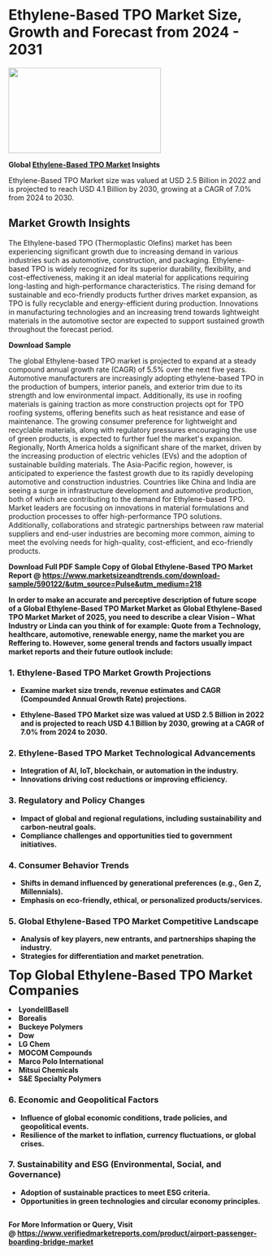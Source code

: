 <H1>Ethylene-Based TPO Market Size, Growth and Forecast from 2024 - 2031</H1><img class="aligncenter size-medium wp-image-584254" src="https://thirdeyenews.in/wp-content/uploads/2024/09/Global-Market-Research-300x168.jpeg" alt="" width="300" height="168" /><p><strong>Global&nbsp;<a href="https://www.marketsizeandtrends.com/download-sample/590122/&amp;utm_source=Pulse&amp;utm_medium=218">Ethylene-Based TPO Market</a> Insights</strong></p><p>Ethylene-Based TPO Market size was valued at USD 2.5 Billion in 2022 and is projected to reach USD 4.1 Billion by 2030, growing at a CAGR of 7.0% from 2024 to 2030.</p><p><h2>Market Growth Insights</h2> <p>The Ethylene-based TPO (Thermoplastic Olefins) market has been experiencing significant growth due to increasing demand in various industries such as automotive, construction, and packaging. Ethylene-based TPO is widely recognized for its superior durability, flexibility, and cost-effectiveness, making it an ideal material for applications requiring long-lasting and high-performance characteristics. The rising demand for sustainable and eco-friendly products further drives market expansion, as TPO is fully recyclable and energy-efficient during production. Innovations in manufacturing technologies and an increasing trend towards lightweight materials in the automotive sector are expected to support sustained growth throughout the forecast period.</p> <p><strong>Download Sample</strong></p> <p>The global Ethylene-based TPO market is projected to expand at a steady compound annual growth rate (CAGR) of 5.5% over the next five years. Automotive manufacturers are increasingly adopting ethylene-based TPO in the production of bumpers, interior panels, and exterior trim due to its strength and low environmental impact. Additionally, its use in roofing materials is gaining traction as more construction projects opt for TPO roofing systems, offering benefits such as heat resistance and ease of maintenance. The growing consumer preference for lightweight and recyclable materials, along with regulatory pressures encouraging the use of green products, is expected to further fuel the market's expansion. Regionally, North America holds a significant share of the market, driven by the increasing production of electric vehicles (EVs) and the adoption of sustainable building materials. The Asia-Pacific region, however, is anticipated to experience the fastest growth due to its rapidly developing automotive and construction industries. Countries like China and India are seeing a surge in infrastructure development and automotive production, both of which are contributing to the demand for Ethylene-based TPO. Market leaders are focusing on innovations in material formulations and production processes to offer high-performance TPO solutions. Additionally, collaborations and strategic partnerships between raw material suppliers and end-user industries are becoming more common, aiming to meet the evolving needs for high-quality, cost-efficient, and eco-friendly products. <p><strong></p><p><span class=""><strong>Download Full PDF Sample Copy of Global Ethylene-Based TPO Market Report</strong> @ <a href="https://www.marketsizeandtrends.com/download-sample/590122/&amp;utm_source=Pulse&amp;utm_medium=218" target="_blank">https://www.marketsizeandtrends.com/download-sample/590122/&amp;utm_source=Pulse&amp;utm_medium=218</a></span></p><p>In order to make an accurate and perceptive description of future scope of a Global&nbsp;Ethylene-Based TPO Market Market as Global&nbsp;Ethylene-Based TPO Market Market of 2025, you need to describe a clear Vision &ndash; What Industry or Linda can you think of for example: Quote from a Technology, healthcare, automotive, renewable energy, name the market you are Reffering to. However, some general trends and factors usually impact market reports and their future outlook include:</p><h3>1.&nbsp;<strong>Ethylene-Based TPO Market Growth Projections</strong></h3><ul><li>Examine market size trends, revenue estimates and CAGR (Compounded Annual Growth Rate) projections.</li><li><p>Ethylene-Based TPO Market size was valued at USD 2.5 Billion in 2022 and is projected to reach USD 4.1 Billion by 2030, growing at a CAGR of 7.0% from 2024 to 2030.</p></li></ul><h3>2.&nbsp;<strong>Ethylene-Based TPO Market Technological Advancements</strong></h3><ul><li>Integration of AI, IoT, blockchain, or automation in the industry.</li><li>Innovations driving cost reductions or improving efficiency.</li></ul><h3>3.&nbsp;<strong>Regulatory and Policy Changes</strong></h3><ul><li>Impact of global and regional regulations, including sustainability and carbon-neutral goals.</li><li>Compliance challenges and opportunities tied to government initiatives.</li></ul><h3>4.&nbsp;<strong>Consumer Behavior Trends</strong></h3><ul><li>Shifts in demand influenced by generational preferences (e.g., Gen Z, Millennials).</li><li>Emphasis on eco-friendly, ethical, or personalized products/services.</li></ul><h3>5.&nbsp;<strong>Global Ethylene-Based TPO Market Competitive Landscape</strong></h3><ul><li>Analysis of key players, new entrants, and partnerships shaping the industry.</li><li>Strategies for differentiation and market penetration.</li></ul><p data-pm-slice="1 1 []"><span style="color: inherit; font-family: inherit; font-size: 25px;">Top Global Ethylene-Based TPO Market Companies</span></p><div class="" data-test-id=""><p><li>LyondellBasell</li><li> Borealis</li><li> Buckeye Polymers</li><li> Dow</li><li> LG Chem</li><li> MOCOM Compounds</li><li> Marco Polo International</li><li> Mitsui Chemicals</li><li> S&E Specialty Polymers</li></p></div><h3>6.&nbsp;<strong>Economic and Geopolitical Factors</strong></h3><ul><li>Influence of global economic conditions, trade policies, and geopolitical events.</li><li>Resilience of the market to inflation, currency fluctuations, or global crises.</li></ul><h3>7.&nbsp;<strong>Sustainability and ESG (Environmental, Social, and Governance)</strong></h3><ul><li>Adoption of sustainable practices to meet ESG criteria.</li><li>Opportunities in green technologies and circular economy principles.</li></ul><h2><strong style="font-size: 14px;">For More Information or Query, Visit @&nbsp;</strong><a style="background-color: #ffffff; font-size: 14px;" href="https://www.marketsizeandtrends.com/report/ethylene-based-tpo-market/" target="_blank">https://www.verifiedmarketreports.com/product/airport-passenger-boarding-bridge-market</a></h2>

